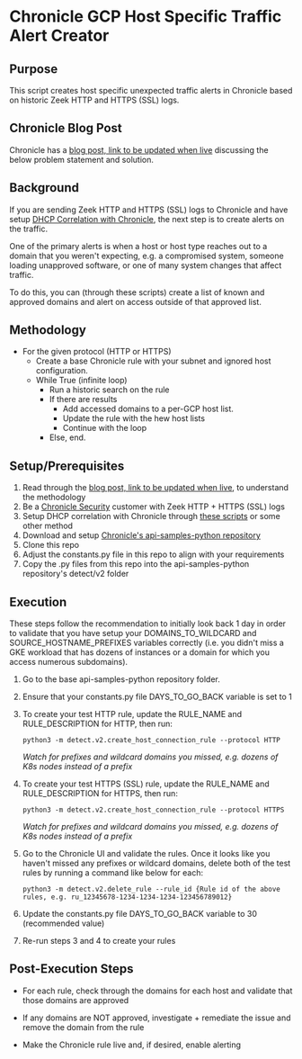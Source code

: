 # Chronicle GCP Host Specific Traffic Alert Creator

## Purpose
This script creates host specific unexpected traffic alerts in Chronicle based on historic Zeek HTTP and HTTPS (SSL) logs.

## Chronicle Blog Post
Chronicle has a [blog post, link to be updated when live](https://chroniclesec.medium.com/) discussing the below problem statement and solution.

## Background
If you are sending Zeek HTTP and HTTPS (SSL) logs to Chronicle and have setup [DHCP Correlation with Chronicle](https://github.com/Ucnt/chronicle-gcp-dhcp-log-creator), the next step is to create alerts on the traffic.  

One of the primary alerts is when a host or host type reaches out to a domain that you weren't expecting, e.g. a compromised system, someone loading unapproved software, or one of many system changes that affect traffic.

To do this, you can (through these scripts) create a list of known and approved domains and alert on access outside of that approved list.

## Methodology

- For the given protocol (HTTP or HTTPS)
  - Create a base Chronicle rule with your subnet and ignored host configuration.
  - While True (infinite loop)
    - Run a historic search on the rule
    - If there are results
      - Add accessed domains to a per-GCP host list.
      - Update the rule with the hew host lists
      - Continue with the loop
    - Else, end.


## Setup/Prerequisites
1. Read through the [blog post, link to be updated when live](https://chroniclesec.medium.com/), to understand the methodology
2. Be a [Chronicle Security](https://chronicle.security/) customer with Zeek HTTP + HTTPS (SSL) logs
3. Setup DHCP correlation with Chronicle through [these scripts](https://github.com/Ucnt/chronicle-gcp-dhcp-log-creator) or some other method
4. Download and setup [Chronicle's api-samples-python repository](https://github.com/chronicle/api-samples-python)
5. Clone this repo
6. Adjust the constants.py file in this repo to align with your requirements
7. Copy the .py files from this repo into the api-samples-python repository's detect/v2 folder

## Execution

These steps follow the recommendation to initially look back 1 day in order to validate that you have setup your DOMAINS_TO_WILDCARD and SOURCE_HOSTNAME_PREFIXES variables correctly (i.e. you didn't miss a GKE workload that has dozens of instances or a domain for which you access numerous subdomains).

1. Go to the base api-samples-python repository folder.

2. Ensure that your constants.py file DAYS_TO_GO_BACK variable is set to 1

3. To create your test HTTP rule, update the RULE_NAME and RULE_DESCRIPTION for HTTP, then run: 

   ```
   python3 -m detect.v2.create_host_connection_rule --protocol HTTP
   ```
  
   *Watch for prefixes and wildcard domains you missed, e.g. dozens of K8s nodes instead of a prefix*

3. To create your test HTTPS (SSL) rule, update the RULE_NAME and RULE_DESCRIPTION for HTTPS, then run: 

   ```
   python3 -m detect.v2.create_host_connection_rule --protocol HTTPS
   ``` 

   *Watch for prefixes and wildcard domains you missed, e.g. dozens of K8s nodes instead of a prefix*

5. Go to the Chronicle UI and validate the rules. Once it looks like you haven't missed any prefixes or wildcard domains, delete both of the test rules by running a command like below for each:

   ```
   python3 -m detect.v2.delete_rule --rule_id {Rule id of the above rules, e.g. ru_12345678-1234-1234-1234-123456789012}
   ``` 

6. Update the constants.py file DAYS_TO_GO_BACK variable to 30 (recommended value)

7. Re-run steps 3 and 4 to create your rules


## Post-Execution Steps

   * For each rule, check through the domains for each host and validate that those domains are approved

   * If any domains are NOT approved, investigate + remediate the issue and remove the domain from the rule

   * Make the Chronicle rule live and, if desired, enable alerting